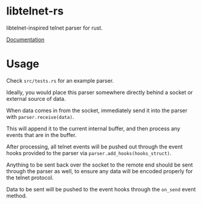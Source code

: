 # libtelnet-rs

libtelnet-inspired telnet parser for rust.

[Documentation](https://envis10n.github.io/libtelnet-rs/libtelnet_rs/)

# Usage

Check `src/tests.rs` for an example parser.

Ideally, you would place this parser somewhere directly behind a socket or external source of data.

When data comes in from the socket, immediately send it into the parser with `parser.receive(data)`.

This will append it to the current internal buffer, and then process any events that are in the buffer.

After processing, all telnet events will be pushed out through the event hooks provided to the parser via `parser.add_hooks(hooks_struct)`.

Anything to be sent back over the socket to the remote end should be sent through the parser as well, to ensure any data will be encoded properly for the telnet protocol.

Data to be sent will be pushed to the event hooks through the `on_send` event method.
